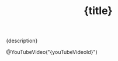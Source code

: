 ﻿---
id: "a80eda4a-1105-44b6-a161-81bf7bac7557"
title: "{title}"
nav-title: "{titleShort}"
#links:
#    - group: Additional Documentation
#      title: "Some docs"
#      url: "https://docs.microsoft.com/"
#    - title: "Some more docs"
#      url: "https://university.xamarin.com"
---

{description}

@YouTubeVideo("{youTubeVideoId}")
